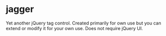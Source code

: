 jagger
======

Yet another jQuery tag control. Created primarily for own use but you can extend or modify it for your own use. Does not require jQuery UI.
